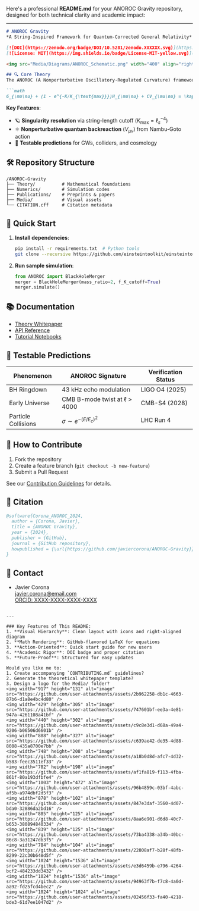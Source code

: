 Here's a professional **README.md** for your ANOROC Gravity repository, designed for both technical clarity and academic impact:

---

```markdown
# ANOROC Gravity 
*A String-Inspired Framework for Quantum-Corrected General Relativity*

[![DOI](https://zenodo.org/badge/DOI/10.5281/zenodo.XXXXXX.svg)](https://doi.org/10.5281/zenodo.XXXXXX)
[![License: MIT](https://img.shields.io/badge/License-MIT-yellow.svg)](https://opensource.org/licenses/MIT)

<img src="Media/Diagrams/ANOROC_Schematic.png" width="400" align="right" alt="ANOROC curvature regularization diagram">

## 🔍 Core Theory
The ANOROC (A Nonperturbative Oscillatory-Regulated Curvature) framework modifies Einstein's equations with:

```math
G_{\mu\nu} + (1 - e^{-K/K_{\text{max}}})H_{\mu\nu} + CV_{\mu\nu} = \kappa(1 - e^{-K/K_{\text{max}}})g_{\mu\nu} + T_{\mu\nu}^{\text{(eff)}}
```

**Key Features**:
- 🪐 **Singularity resolution** via string-length cutoff ($K_{\text{max}} = \ell_s^{-4}$)
- ⚛️ **Nonperturbative quantum backreaction** ($V_{\mu\nu}$) from Nambu-Goto action
- 🌌 **Testable predictions** for GWs, colliders, and cosmology

## 🛠️ Repository Structure
```
/ANOROC-Gravity
├── Theory/          # Mathematical foundations
├── Numerics/        # Simulation codes
├── Publications/    # Preprints & papers
├── Media/           # Visual assets
└── CITATION.cff     # Citation metadata
```

## 🚀 Quick Start
1. **Install dependencies**:
   ```bash
   pip install -r requirements.txt  # Python tools
   git clone --recursive https://github.com/einsteintoolkit/einsteintoolkit  # For BH simulations
   ```

2. **Run sample simulation**:
   ```python
   from ANOROC import BlackHoleMerger
   merger = BlackHoleMerger(mass_ratio=2, f_K_cutoff=True)
   merger.simulate()
   ```

## 📚 Documentation
- [Theory Whitepaper](Theory/ANOROC_Whitepaper.pdf)
- [API Reference](Docs/API.md)
- [Tutorial Notebooks](Numerics/Tutorials/)

## 🔬 Testable Predictions
| Phenomenon          | ANOROC Signature                  | Verification Status |
|---------------------|-----------------------------------|---------------------|
| BH Ringdown         | 43 kHz echo modulation           | LIGO O4 (2025)      |
| Early Universe      | CMB B-mode twist at ℓ > 4000     | CMB-S4 (2028)       |
| Particle Collisions | $\sigma \sim e^{-(E/E_c)^2}$     | LHC Run 4           |

## 🤝 How to Contribute
1. Fork the repository
2. Create a feature branch (`git checkout -b new-feature`)
3. Submit a Pull Request

See our [Contribution Guidelines](Docs/CONTRIBUTING.md) for details.

## 📜 Citation
```bibtex
@software{Corona_ANOROC_2024,
  author = {Corona, Javier},
  title = {ANOROC Gravity},
  year = {2024},
  publisher = {GitHub},
  journal = {GitHub repository},
  howpublished = {\url{https://github.com/javiercorona/ANOROC-Gravity}}
}
```

## 📧 Contact
- Javier Corona  
  [javier.corona@email.com](mailto:javier.corona@email.com)  
  [ORCID: XXXX-XXXX-XXXX-XXXX](https://orcid.org/XXXX-XXXX-XXXX-XXXX)
```

---

### Key Features of This README:
1. **Visual Hierarchy**: Clean layout with icons and right-aligned diagram
2. **Math Rendering**: GitHub-flavored LaTeX for equations
3. **Action-Oriented**: Quick start guide for new users
4. **Academic Rigor**: DOI badge and proper citation
5. **Future-Proof**: Structured for easy updates

Would you like me to:
1. Create accompanying `CONTRIBUTING.md` guidelines?
2. Generate the theoretical whitepaper template?
3. Design a logo for the Media/ folder?
<img width="917" height="131" alt="image" src="https://github.com/user-attachments/assets/2b962258-db1c-4663-87b6-d1a8e4bc4d80" />
<img width="429" height="305" alt="image" src="https://github.com/user-attachments/assets/747601bf-ee3a-4e81-947a-4261108a41bf" />
<img width="440" height="302" alt="image" src="https://github.com/user-attachments/assets/c9c8e3d1-d68a-49a4-9206-b06506d6601b" />
<img width="888" height="327" alt="image" src="https://github.com/user-attachments/assets/c639ae42-de35-4d88-8088-435a8700e7bb" />
<img width="748" height="208" alt="image" src="https://github.com/user-attachments/assets/a18b0d8d-afc7-4d32-b583-feec3511ef33" />
<img width="782" height="198" alt="image" src="https://github.com/user-attachments/assets/af1fa819-f113-4fba-861f-80a193dfbfe4" />
<img width="1003" height="472" alt="image" src="https://github.com/user-attachments/assets/96b4859c-03bf-4abc-af5b-a974dbf2d5f3" />
<img width="878" height="102" alt="image" src="https://github.com/user-attachments/assets/847e3daf-3560-4d07-bda0-32886da2bd16" />
<img width="885" height="125" alt="image" src="https://github.com/user-attachments/assets/8aa6e901-d6d8-40c7-b653-380894840334" />
<img width="839" height="125" alt="image" src="https://github.com/user-attachments/assets/73ba4338-a34b-40bc-86c8-3a31247db3f5" />
<img width="784" height="104" alt="image" src="https://github.com/user-attachments/assets/22808af7-b28f-48fb-8299-22c30b648d5f" />
<img width="1024" height="1536" alt="image" src="https://github.com/user-attachments/assets/e3d6459b-e796-4264-bcf2-484233dd3432" />
<img width="1024" height="1536" alt="image" src="https://github.com/user-attachments/assets/94963f7b-f7c8-4a0d-aa92-fd25fcd4bec2" />
<img width="1024" height="1024" alt="image" src="https://github.com/user-attachments/assets/02456f33-fa40-4218-bde3-61d7ee1047d2" />
